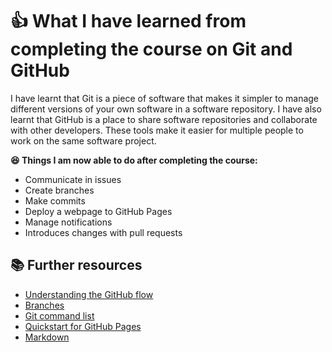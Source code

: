 # 👍 What I have learned from completing the course on Git and GitHub


I have learnt that Git is a piece of software that makes it simpler to manage different versions of your own software in a software repository. I have also learnt that GitHub is a place to share software repositories and collaborate with other developers. These tools make it easier for multiple people to work on the same software project.


**😆 Things I am now able to do after completing the course:**
- Communicate in issues
- Create branches
- Make commits
- Deploy a webpage to GitHub Pages
- Manage notifications
- Introduces changes with pull requests


## 📚 Further resources
- [Understanding the GitHub flow](https://docs.github.com/en/get-started/quickstart/github-flow)
- [Branches](https://docs.github.com/en/pull-requests/collaborating-with-pull-requests/proposing-changes-to-your-work-with-pull-requests/about-branches)
- [Git command list](https://git-scm.com/docs)
- [Quickstart for GitHub Pages](https://docs.github.com/en/pages/quickstart) 
- [Markdown](https://docs.github.com/en/github/writing-on-github/getting-started-with-writing-and-formatting-on-github/basic-writing-and-formatting-syntax)